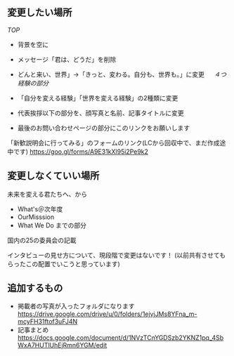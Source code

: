 
## 変更したい場所
*TOP*
- 背景を空に
- メッセージ「君は、どうだ」を削除
- どんと来い、世界」→「きっと、変わる。自分も、世界も。」に変更
　
*４つ経験の部分*
- 「自分を変える経験」「世界を変える経験」の2種類に変更

- 代表挨拶以下の部分を、顔写真と名前、記事タイトルに変更

- 最後のお問い合わせページの部分にこのリンクをお願いします

「新歓説明会に行ってみる」のフォームのリンク(LCから回収中で、まだ作成途中です)
https://goo.gl/forms/A9E31kXl95i2Pe9k2
　　　
## 変更しなくていい場所
未来を変える君たちへ、から
- What's＠次年度
- OurMisssion
- What We Do
までの部分

国内の25の委員会の記載

インタビューの見せ方について、現段階で変更はないです！
(以前共有させてもらったこの配置でいこうと思っています)

## 追加するもの
- 掲載者の写真が入ったフォルダになります
https://drive.google.com/drive/u/0/folders/1ejvjJMs8YFna_m-mcyFH31ftof3uFJ4N
- 記事まとめ
https://docs.google.com/document/d/1NVzTCnYGDSzb2YKNZ1pq_4SbWxA7HUTlUhEjRmn6YGM/edit
